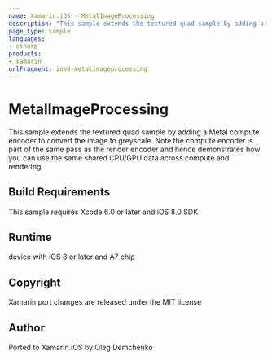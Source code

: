 ```yaml
---
name: Xamarin.iOS - MetalImageProcessing
description: "This sample extends the textured quad sample by adding a Metal compute encoder to convert the image to greyscale #ios8"
page_type: sample
languages:
- csharp
products:
- xamarin
urlFragment: ios8-metalimageprocessing
---
```

# MetalImageProcessing

This sample extends the textured quad sample by adding a Metal compute
encoder to convert the image to greyscale. Note the compute encoder is
part of the same pass as the render encoder and hence demonstrates how
you can use the same shared CPU/GPU data across compute and rendering.


## Build Requirements

This sample requires Xcode 6.0 or later and iOS 8.0 SDK

## Runtime
device with iOS 8 or later and A7 chip

## Copyright

Xamarin port changes are released under the MIT license

## Author 

Ported to Xamarin.iOS by Oleg Demchenko
